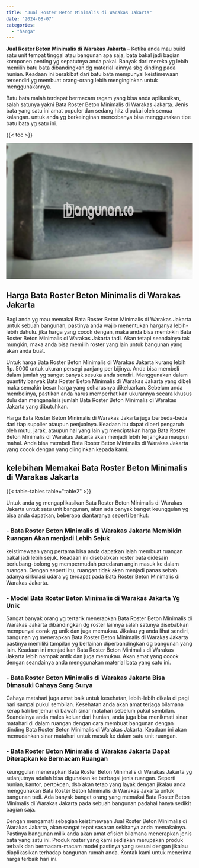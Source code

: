 ```yaml
---
title: "Jual Roster Beton Minimalis di Warakas Jakarta"
date: "2024-08-07"
categories: 
  - "harga"
---
```


**Jual Roster Beton Minimalis di Warakas Jakarta** – Ketika anda mau build satu unit tempat tinggal atau bangunan apa saja, bata bakal jadi bagian komponen penting yg sepatutnya anda pakai. Banyak dari mereka yg lebih memilih batu bata dibandingkan dg material lainnya sbg dinding pada hunian. Keadaan ini berakibat dari batu bata mempunyai keistimewaan tersendiri yg membuat orang-orang lebih menginginkan untuk menggunakannya.

Batu bata malah terdapat bermacam ragam yang bisa anda aplikasikan, salah satunya yakni Bata Roster Beton Minimalis di Warakas Jakarta. Jenis bata yang satu ini amat populer dan sedang hitz dipakai oleh semua kalangan. untuk anda yg berkeinginan mencobanya bisa menggunakan tipe batu bata yg satu ini.

{{< toc >}}

![Jual Roster Beton Minimalis di Warakas Jakarta](/images/bata-roster-minimalis-17.png)

## Harga Bata Roster Beton Minimalis di Warakas Jakarta

Bagi anda yg mau memakai Bata Roster Beton Minimalis di Warakas Jakarta untuk sebuah bangunan, pastinya anda wajib menentukan harganya lebih-lebih dahulu. jika harga yang cocok dengan, maka anda bisa membikin Bata Roster Beton Minimalis di Warakas Jakarta tadi. Akan tetapi seandainya tak mungkin, maka anda bisa memilih roster yang lain untuk bangunan yang akan anda buat.

Untuk harga Bata Roster Beton Minimalis di Warakas Jakarta kurang lebih Rp. 5000 untuk ukuran persegi panjang per bijinya. Anda bisa membeli dalam jumlah yg sangat banyak sesuka anda sendiri. Menggunakan dalam quantity banyak Bata Roster Beton Minimalis di Warakas Jakarta yang dibeli maka semakin besar harga yang seharusnya dikeluarkan. Sebelum anda membelinya, pastikan anda harus memperhatikan ukurannya secara khusus dulu dan menganalisis jumlah Bata Roster Beton Minimalis di Warakas Jakarta yang dibutuhkan.

Harga Bata Roster Beton Minimalis di Warakas Jakarta juga berbeda-beda dari tiap supplier ataupun penjualnya. Keadaan itu dapat diberi pengaruh oleh mutu, jarak, ataupun hal yang lain yg menciptakan harga Bata Roster Beton Minimalis di Warakas Jakarta akan menjadi lebih terjangkau maupun mahal. Anda bisa membeli Bata Roster Beton Minimalis di Warakas Jakarta yang cocok dengan yang diinginkan kepada kami.

## kelebihan Memakai Bata Roster Beton Minimalis di Warakas Jakarta

{{< table-tables table="table2" >}}

Untuk anda yg mengaplikasikan Bata Roster Beton Minimalis di Warakas Jakarta untuk satu unit bangunan, akan ada banyak banget keunggulan yg bisa anda dapatkan, beberapa diantaranya seperti berikut:

### \- Bata Roster Beton Minimalis di Warakas Jakarta Membikin Ruangan Akan menjadi Lebih Sejuk

keistimewaan yang pertama bisa anda dapatkan ialah membuat ruangan bakal jadi lebih sejuk. Keadaan ini disebabkan roster bata didesain berlubang-bolong yg mempermudah peredaran angin masuk ke dalam ruangan. Dengan seperti itu, ruangan tidak akan menjadi panas sebab adanya sirkulasi udara yg terdapat pada Bata Roster Beton Minimalis di Warakas Jakarta.

### \- Model Bata Roster Beton Minimalis di Warakas Jakarta Yg Unik

Sangat banyak orang yg tertarik menerapkan Bata Roster Beton Minimalis di Warakas Jakarta dibandingkan dg roster lainnya salah satunya disebabkan mempunyai corak yg unik dan juga memukau. Jikalau yg anda lihat sendiri, bangunan yg menerapkan Bata Roster Beton Minimalis di Warakas Jakarta pastinya memiliki tampilan yg berlainan diperbandingkan dg bangunan yang lain. Keadaan ini menjadikan Bata Roster Beton Minimalis di Warakas Jakarta lebih nampak antik dan juga memukau. Akan amat yang cocok dengan seandainya anda menggunakan material bata yang satu ini.

### \- Bata Roster Beton Minimalis di Warakas Jakarta Bisa Dimasuki Cahaya Sang Surya

Cahaya matahari juga amat baik untuk kesehatan, lebih-lebih dikala di pagi hari sampai pukul sembilan. Kesehatan anda akan amat terjaga bilamana kerap kali berjemur di bawah sinar matahari sebelum pukul sembilan. Seandainya anda males keluar dari hunian, anda juga bisa menikmati sinar matahari di dalam ruangan dengan cara membuat bangunan dengan dinding Bata Roster Beton Minimalis di Warakas Jakarta. Keadaan ini akan memudahkan sinar matahari untuk masuk ke dalam satu unit ruangan.

### \- Bata Roster Beton Minimalis di Warakas Jakarta Dapat Diterapkan ke Bermacam Ruangan

keunggulan menerapkan Bata Roster Beton Minimalis di Warakas Jakarta yg selanjutnya adalah bisa digunakan ke berbagai jenis ruangan. Seperti hunian, kantor, pertokoan, dsb akan tetap yang layak dengan jikalau anda menggunakan Bata Roster Beton Minimalis di Warakas Jakarta untuk bangunan tadi. Ada banyak banget orang yang memakai Bata Roster Beton Minimalis di Warakas Jakarta pada sebuah bangunan padahal hanya sedikit bagian saja.

Dengan mengamati sebagian keistimewaan Jual Roster Beton Minimalis di Warakas Jakarta, akan sangat tepat sasaran sekiranya anda memakainya. Pastinya bangunan milik anda akan amat efisien bilamana menerapkan jenis bata yang satu ini. Produk roster yang kami sediakan merupakan produk terbaik dan bermacam-macam model pastinya yang sesuai dengan jikalau diaplikasikan terhadap bangunan rumah anda. Kontak kami untuk menerima harga terbaik hari ini.
